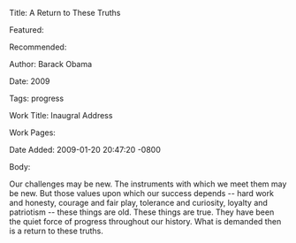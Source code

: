 Title: A Return to These Truths

Featured: 

Recommended: 

Author: Barack Obama

Date: 2009

Tags: progress

Work Title: Inaugral Address

Work Pages:  

Date Added: 2009-01-20 20:47:20 -0800

Body:

Our challenges may be new. The instruments with which we meet them may be new. But those values upon which our success depends -- hard work and honesty, courage and fair play, tolerance and curiosity, loyalty and patriotism -- these things are old. These things are true. They have been the quiet force of progress throughout our history. What is demanded then is a return to these truths.


